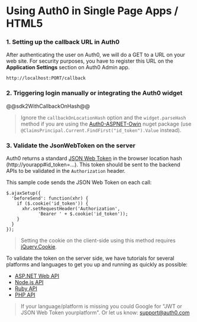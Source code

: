 # Using Auth0 in Single Page Apps / HTML5

### 1. Setting up the callback URL in Auth0

  <div class="setup-callback">
  <p>After authenticating the user on Auth0, we will do a GET to a URL on your web site. For security purposes, you have to register this URL  on the <strong>Application Settings</strong> section on Auth0 Admin app.</p>

  <pre><code>http://localhost:PORT/callback</pre></code>
  </div>

### 2. Triggering login manually or integrating the Auth0 widget

@@sdk2WithCallbackOnHash@@

> Ignore the `callbackOnLocationHash` option and the `widget.parseHash` method if you are using the <a target="_new" href="https://github.com/auth0/auth0-aspnet-owin">Auth0-ASPNET-Owin</a> nuget package (use `@ClaimsPrincipal.Current.FindFirst("id_token").Value` instead).

### 3. Validate the JsonWebToken on the server

Auth0 returns a standard [JSON Web Token](http://tools.ietf.org/html/draft-ietf-oauth-json-web-token-12) in the browser location hash (http://yourapp#id_token=...). This token should be sent to the backend APIs to be validated in the `Authorization` header.

This sample code sends the JSON Web Token on each call:

    $.ajaxSetup({
      'beforeSend': function(xhr) {
        if ($.cookie('id_token')) {        
          xhr.setRequestHeader('Authorization', 
                'Bearer ' + $.cookie('id_token'));
        }
      }
    });

> Setting the cookie on the client-side using this method requires [jQuery.Cookie](https://github.com/carhartl/jquery-cookie).

To validate the token on the server side, we have tutorials for several platforms and languages to get you up and running as quickly as possible:

* [ASP.NET Web API](aspnetwebapi-tutorial)
* [Node.js API](nodeapi-tutorial)
* [Ruby API](rubyapi-tutorial)
* [PHP API](phpapi-tutorial)

> If your language/platform is missing you could Google for "JWT or JSON Web Token yourplatform". Or let us know: [support@auth0.com](mailto:support@auth0.com)
 
